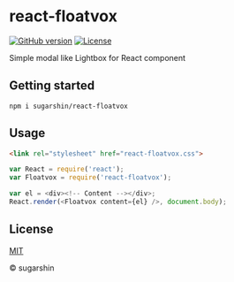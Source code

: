 # react-floatvox

[![GitHub version](https://badge.fury.io/gh/sugarshin%2Freact-floatvox.svg)](http://badge.fury.io/gh/sugarshin%2Freact-floatvox) [![License](http://img.shields.io/:license-mit-blue.svg)](http://sugarshin.mit-license.org/)

Simple modal like Lightbox for React component

## Getting started

```
npm i sugarshin/react-floatvox
```

## Usage

```html
<link rel="stylesheet" href="react-floatvox.css">
```

```js
var React = require('react');
var Floatvox = require('react-floatvox');

var el = <div><!-- Content --></div>;
React.render(<Floatvox content={el} />, document.body);
```

## License

[MIT](http://sugarshin.mit-license.org/)

© sugarshin
